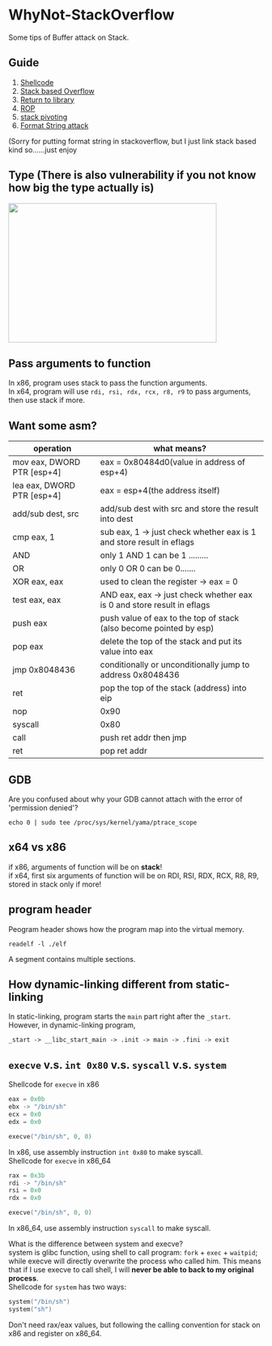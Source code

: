 # WhyNot-StackOverflow
Some tips of Buffer attack on Stack.  
  
## Guide  
1. [Shellcode](https://github.com/shinmao/WhyNot-StackOverflow/tree/master/Shellcode)  
2. [Stack based Overflow](https://github.com/shinmao/WhyNot-StackOverflow/tree/master/Stack-Overflow) 
3. [Return to library](https://github.com/shinmao/WhyNot-StackOverflow/tree/master/ret2libc)  
4. [ROP](https://github.com/shinmao/WhyNot-StackOverflow/tree/master/ROP)  
5. [stack pivoting](https://github.com/shinmao/WhyNot-StackOverflow/tree/master/Stack-Pivoting)  
6. [Format String attack](https://github.com/shinmao/WhyNot-StackOverflow/tree/master/Format-String-Attack)   

(Sorry for putting format string in stackoverflow, but I just link stack based kind so......just enjoy  
  
## Type (There is also vulnerability if you not know how big the type actually is)  
<img src="https://github.com/shinmao/WhyNot-StackOverflow/blob/master/picture/type.png" width="411" height="275">

## Pass arguments to function
In x86, program uses stack to pass the function arguments.  
In x64, program will use `rdi, rsi, rdx, rcx, r8, r9` to pass arguments, then use stack if more.  
  
## Want some asm?  
operation | what means?
------------ | -------------
mov eax, DWORD PTR [esp+4] | eax = 0x80484d0(value in address of esp+4)
lea eax, DWORD PTR [esp+4] | eax = esp+4(the address itself)
add/sub dest, src | add/sub dest with src and store the result into dest
cmp eax, 1 | sub eax, 1 -> just check whether eax is 1 and store result in eflags
AND | only 1 AND 1 can be 1 .........
OR | only 0 OR 0 can be 0.......
XOR eax, eax | used to clean the register -> eax = 0 
test eax, eax | AND eax, eax -> just check whether eax is 0 and store result in eflags
push eax | push value of eax to the top of stack (also become pointed by esp)
pop eax | delete the top of the stack and put its value into eax 
jmp 0x8048436 | conditionally or unconditionally jump to address 0x8048436
ret | pop the top of the stack (address) into eip  
nop | 0x90  
syscall | 0x80  
call | push ret addr then jmp  
ret | pop ret addr
  
## GDB  
Are you confused about why your GDB cannot attach with the error of 'permission denied'?  
```
echo 0 | sudo tee /proc/sys/kernel/yama/ptrace_scope
```

## x64 vs x86  
if x86, arguments of function will be on **stack**!  
if x64, first six arguments of function will be on RDI, RSI, RDX, RCX, R8, R9, stored in stack only if more!  

## program header
Peogram header shows how the program map into the virtual memory.  
```
readelf -l ./elf
```
A segment contains multiple sections.  

## How dynamic-linking different from static-linking  
In static-linking, program starts the `main` part right after the `_start`. However, in dynamic-linking program,  
```
_start -> __libc_start_main -> .init -> main -> .fini -> exit
```  

## `execve` v.s. `int 0x80` v.s. `syscall` v.s. `system`
Shellcode for `execve` in x86
```asm
eax = 0x0b
ebx -> "/bin/sh"
ecx = 0x0
edx = 0x0

execve("/bin/sh", 0, 0)
```
In x86, use assembly instruction `int 0x80` to make syscall.  
Shellcode for `execve` in x86_64
```asm
rax = 0x3b
rdi -> "/bin/sh"
rsi = 0x0
rdx = 0x0

execve("/bin/sh", 0, 0)
```
In x86_64, use assembly instruction `syscall` to make syscall.  

What is the difference between system and execve?  
system is glibc function, using shell to call program: `fork` + `exec` + `waitpid`; while execve will directly overwrite the process who called him. This means that if I use execve to call shell, I will **never be able to back to my original process**.  
Shellcode for `system` has two ways:
```c
system("/bin/sh")
system("sh")
```
Don't need rax/eax values, but following the calling convention for stack on x86 and register on x86_64.
